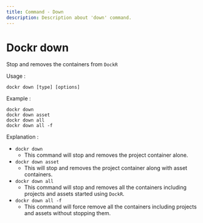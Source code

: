 ```yaml
---
title: Command - Down
description: Description about 'down' command.
---
```


# Dockr down

Stop and removes the containers from `DockR`

Usage :

```
dockr down [type] [options]
```

Example :

```
dockr down
dockr down asset
dockr down all
dockr down all -f
```

Explanation :

- `dockr down`
    - This command will stop and removes the project container alone.
- `dockr down asset`
    - This will stop and removes the project container along with asset containers.
- `dockr down all`
    - This command will stop and removes all the containers including projects and assets started using `DockR`.
- `dockr down all -f`
    - This command will force remove all the containers including projects and assets without stopping them.


